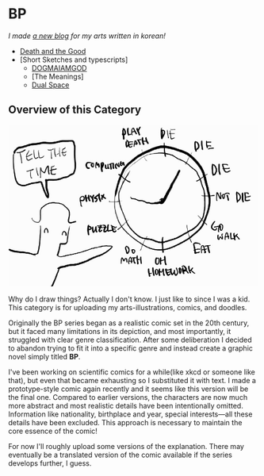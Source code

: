 # BP

*I made [a new blog]() for my arts written in korean!*

- [Death and the Good ](./DG/dg.html)
- [Short Sketches and typescripts]
    - [DOGMAIAMGOD](./SS/DOGMA.html)
    - [The Meanings]
    - [Dual Space](./SS/Dual_Space.html)


## Overview of this Category

![Hi](/assets/img/img.jpg)

Why do I draw things? Actually I don't know. I just like to since I was a kid. This category is for uploading my arts-illustrations, comics, and doodles.

Originally the BP series began as a realistic comic set in the 20th century, but it faced many limitations in its depiction, and most importantly, it struggled with clear genre classification. After some deliberation I decided to abandon trying to fit it into a specific genre and instead create a graphic novel simply titled **BP**. 

I've been working on scientific comics for a while(like xkcd or someone like that), but even that became exhausting so I substituted it with text. I made a prototype-style comic again recently and it seems like this version will be the final one. Compared to earlier versions, the characters are now much more abstract and most realistic details have been intentionally omitted. Information like nationality, birthplace and year, special interests—all these details have been excluded. This approach is necessary to maintain the core essence of the comic!

For now I'll roughly upload some versions of the explanation. There may eventually be a translated version of the comic available if the series develops further, I guess.